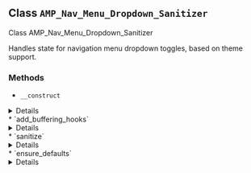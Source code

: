 ## Class `AMP_Nav_Menu_Dropdown_Sanitizer`

Class AMP_Nav_Menu_Dropdown_Sanitizer

Handles state for navigation menu dropdown toggles, based on theme support.

### Methods
* `__construct`

<details>

```php
public __construct( $dom, $args = array() )
```

AMP_Nav_Menu_Dropdown_Sanitizer constructor.


</details>
* `add_buffering_hooks`

<details>

```php
static public add_buffering_hooks( $args = array() )
```

Add filter to manipulate output during output buffering to add AMP-compatible dropdown toggles.


</details>
* `sanitize`

<details>

```php
public sanitize()
```

Method needs to be stubbed to fulfill base class requirements.


</details>
* `ensure_defaults`

<details>

```php
static protected ensure_defaults( $args )
```

Ensure that some defaults are always set as fallback.


</details>
